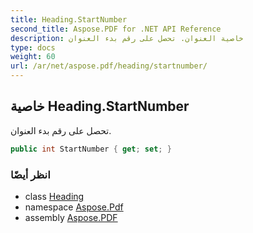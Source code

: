```yaml
---
title: Heading.StartNumber
second_title: Aspose.PDF for .NET API Reference
description: خاصية العنوان. تحصل على رقم بدء العنوان
type: docs
weight: 60
url: /ar/net/aspose.pdf/heading/startnumber/
---
```

## خاصية Heading.StartNumber

تحصل على رقم بدء العنوان.

```csharp
public int StartNumber { get; set; }
```

### انظر أيضًا

* class [Heading](../)
* namespace [Aspose.Pdf](../../../aspose.pdf/)
* assembly [Aspose.PDF](../../../)
